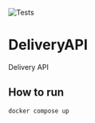 ![Tests](https://github.com/Jack-Dane/DeliveryAPI/actions/workflows/run-tests.yml/badge.svg)

# DeliveryAPI
Delivery API

## How to run

```
docker compose up
```
